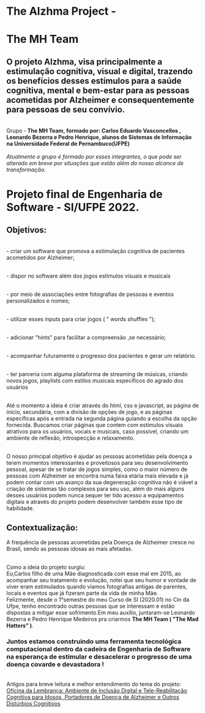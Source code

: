 # The Alzhma Project - 
# The MH Team
## O projeto Alzhma, visa principalmente a estimulação cognitiva, visual e digital, trazendo os benefícios desses estímulos para a saúde cognitiva, mental e bem-estar para as pessoas acometidas por Alzheimer e consequentemente para pessoas de seu convívio.
<br> Grupo -<strong> The MH Team, formado por: Carlos Eduardo Vasconcellos , Leonardo Bezerra e Pedro Henrique, alunos de Sistemas de Informação na Universidade Federal de Pernambuco(UFPE)</strong></br>
<br> *Atualmente o grupo é formado por esses integrantes, o que pode ser alterado em breve por situações que estão além do nosso alcance de transformação.*
<h1>Projeto final de Engenharia de Software - SI/UFPE 2022.</h1>
<h2>Objetivos:</h2>
<br> - criar um software que promova a estimulação cognitiva de pacientes acometidos por Alzheimer;</br>

<br> - dispor no software além dos jogos estímulos visuais e musicais</br>

<br> - por meio de associações entre fotografias de pessoas e eventos personalizados e nomes;</br>

<br> - utilizar esses inputs para criar jogos ( " words shuffles ");</br>

<br> - adicionar "hints" para facilitar a compreensão ,se necessário;</br>

<br> - acompanhar futuramente o progresso dos pacientes e gerar um relatório.</br>

<br> - ter parceria com alguma plataforma de streaming de músicas, criando novos jogos, playlists com estilos musicais específicos do agrado dos usuários</br>

<br> Até o momento a ideia é criar através do html, css e javascript, as página de início, secundária, com a divisão de opções de jogo, e as páginas específicas após a entrada na segunda página guiando a escolha da opção fornecida. Buscamos criar páginas que contem com estímulos visuais atrativos para os usuários, vocais e musicais, caso possível, criando um ambiente de reflexão, introspecção e relaxamento.</br>

<br> O nosso principal objetivo é ajudar as pessoas acometidas pela doença a terem momentos interessantes e proveitosos para seu desenvolvimento pessoal, apesar de se tratar de jogos simples, como o maior número de pessoas com Alzheimer se encontra numa faixa etária mais elevada e já podem contar com um avanço da sua degeneração cognitiva não é viável a criação de sistemas tão complexos para seu uso, além do mais alguns desses usuários podem nunca sequer ter tido acesso a equipamentos digitais e através do projeto podem desenvolver também esse tipo de habilidade. </br> 




<h2> Contextualização:</h2>
<p> A frequência de pessoas acometidas pela Doença de Alzheimer cresce no Brasil, sendo as pessoas idosas as mais afetadas.<br>
  
<br> Como a ideia do projeto surgiu: </br> 
  Eu,Carlos filho de uma Mãe diagnosticada com esse mal em 2015, ao acompanhar seu tratamento e evolução, notei que seu humor e vontade de viver eram estimulados quando víamos fotografias antigas de parentes, locais e eventos que já fizeram parte da vida de minha Mãe.</br>
  Felizmente, desde o 1°semestre do meu Curso de SI (2020.01) no Cin da Ufpe, tenho encontrado outras pessoas que se interessam e estão dispostas a mitigar esse sofrimento.Em meu auxílio, juntaram-se Leonardo Bezerra e Pedro Henrique Medeiros pra criarmos <strong>The MH Team ( "The Mad Hatters" )</strong>. </p>
  <h3>Juntos estamos construindo uma ferramenta tecnológica computacional dentro da cadeira de Engenharia de Software na esperança de estimular e desacelerar o progresso de uma doença covarde e devastadora !</h3>   
<br>Artigos para breve leitura e melhor entendimento do tema do projeto:
<a href="https://telemedicina.unifesp.br/pub/SBIS/CBIS2004/trabalhos/arquivos/782.pdf"><br/>Oficina da Lembrança: Ambiente de Inclusão Digital e Tele-Reabilitação
Cognitiva para Idosos, Portadores de Doença de Alzheimer e Outros
  Distúrbios Cognitivos </a>
  </h2>
